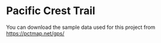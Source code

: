 # Pacific Crest Trail

You can download the sample data used for this project from https://pctmap.net/gps/


